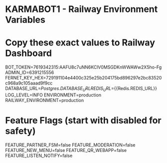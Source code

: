 # KARMABOT1 - Railway Environment Variables
# Copy these exact values to Railway Dashboard

BOT_TOKEN=7619342315:AAFU8c7uNN6KClV0MSGDKnWWAWw2X5ho-Fg
ADMIN_ID=6391215556
FERNET_KEY_HEX=729191104e4400c325e25b204175bd896297e2bc83520c968a9c105aaad9f9cc
DATABASE_URL=${{Postgres.DATABASE_URL}}
REDIS_URL=${{Redis.REDIS_URL}}
LOG_LEVEL=INFO
ENVIRONMENT=production
RAILWAY_ENVIRONMENT=production

# Feature Flags (start with disabled for safety)
FEATURE_PARTNER_FSM=false
FEATURE_MODERATION=false
FEATURE_NEW_MENU=false
FEATURE_QR_WEBAPP=false
FEATURE_LISTEN_NOTIFY=false
